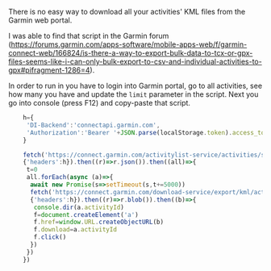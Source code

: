 There is no easy way to download all your activities' KML files from the Garmin web portal.

I was able to find that script in the Garmin forum (https://forums.garmin.com/apps-software/mobile-apps-web/f/garmin-connect-web/166824/is-there-a-way-to-export-bulk-data-to-tcx-or-gpx-files-seems-like-i-can-only-bulk-export-to-csv-and-individual-activities-to-gpx#pifragment-1286=4).

In order to run in you have to login into Garmin portal, go to all activities, see how many you have and update the `limit` parameter in the script. Next you go into console (press F12) and copy-paste that script.

```javascript
	h={
	 'DI-Backend':'connectapi.garmin.com',
	 'Authorization':'Bearer '+JSON.parse(localStorage.token).access_token
	}

	fetch('https://connect.garmin.com/activitylist-service/activities/search/activities?limit=350',
	{'headers':h}).then((r)=>r.json()).then((all)=>{
	 t=0
	 all.forEach(async (a)=>{
	  await new Promise(s=>setTimeout(s,t+=5000))
	  fetch('https://connect.garmin.com/download-service/export/kml/activity/'+a.activityId,
	  {'headers':h}).then((r)=>r.blob()).then((b)=>{
	   console.dir(a.activityId)
	   f=document.createElement('a')
	   f.href=window.URL.createObjectURL(b)
	   f.download=a.activityId
	   f.click()
	  })
	 })
	})
```

